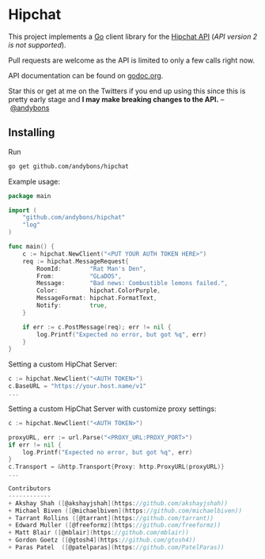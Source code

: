 Hipchat
=====
This project implements a [Go](http://golang.org) client library for the [Hipchat API](https://www.hipchat.com/docs/api/) (*API version 2 is not supported*).

Pull requests are welcome as the API is limited to only a few calls right now.

API documentation can be found on [godoc.org](http://godoc.org/github.com/andybons/hipchat).

Star this or get at me on the Twitters if you end up using this since this is pretty early stage and <b>I may make breaking changes to the API.</b> – [@andybons](https://www.twitter.com/andybons)

Installing
----------
Run
```bash
go get github.com/andybons/hipchat
```

Example usage:
```go
package main

import (
	"github.com/andybons/hipchat"
	"log"
)

func main() {
	c := hipchat.NewClient("<PUT YOUR AUTH TOKEN HERE>")
	req := hipchat.MessageRequest{
		RoomId:        "Rat Man's Den",
		From:          "GLaDOS",
		Message:       "Bad news: Combustible lemons failed.",
		Color:         hipchat.ColorPurple,
		MessageFormat: hipchat.FormatText,
		Notify:        true,
	}

	if err := c.PostMessage(req); err != nil {
		log.Printf("Expected no error, but got %q", err)
	}
}
```

Setting a custom HipChat Server:
```go
c := hipchat.NewClient("<AUTH TOKEN>")
c.BaseURL = "https://your.host.name/v1"
...
```

Setting a custom HipChat Server with customize proxy settings:
```go
c := hipchat.NewClient("<AUTH TOKEN>")

proxyURL, err := url.Parse("<PROXY_URL:PROXY_PORT>")
if err != nil {
	log.Printf("Expected no error, but got %q", err)
}
c.Transport = &http.Transport{Proxy: http.ProxyURL(proxyURL)}
...

Contributors
------------
+ Akshay Shah ([@akshayjshah](https://github.com/akshayjshah))
+ Michael Biven ([@michaelbiven](https://github.com/michaelbiven))
+ Tarrant Rollins ([@tarrant](https://github.com/tarrant))
+ Edward Muller ([@freeformz](https://github.com/freeformz))
+ Matt Blair ([@mblair](https://github.com/mblair))
+ Gordon Goetz ([@gtosh4](https://github.com/gtosh4))
+ Paras Patel  ([@patelparas](https://github.com/PatelParas))
